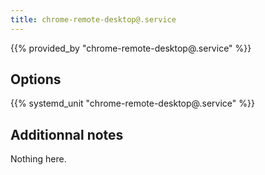 ```yaml
---
title: chrome-remote-desktop@.service
---
```


{{% provided_by "chrome-remote-desktop@.service" %}}

## Options

{{% systemd_unit "chrome-remote-desktop@.service" %}}

## Additionnal notes

Nothing here.